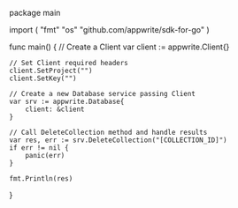 package main

import (
    "fmt"
    "os"
    "github.com/appwrite/sdk-for-go"
)

func main() {
    // Create a Client
    var client := appwrite.Client{}

    // Set Client required headers
    client.SetProject("")
    client.SetKey("")

    // Create a new Database service passing Client
    var srv := appwrite.Database{
        client: &client
    }

    // Call DeleteCollection method and handle results
    var res, err := srv.DeleteCollection("[COLLECTION_ID]")
    if err != nil {
        panic(err)
    }

    fmt.Println(res)
}